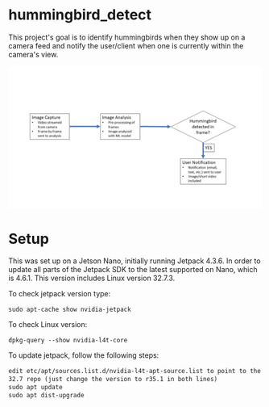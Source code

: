 # hummingbird_detect

This project's goal is to identify hummingbirds when they show up on a camera feed and notify the user/client when one is currently within the camera's view.

![Screenshot](HummingbirdDetectorBlock.jpg)

# Setup

This was set up on a Jetson Nano, initially running Jetpack 4.3.6. In order to update all parts of the Jetpack SDK to the latest supported on Nano, which is 4.6.1. This version includes Linux version 32.7.3.

To check jetpack version type:
```
sudo apt-cache show nvidia-jetpack
```

To check Linux version:
```
dpkg-query --show nvidia-l4t-core
```

To update jetpack, follow the following steps:
```
edit etc/apt/sources.list.d/nvidia-l4t-apt-source.list to point to the 32.7 repo (just change the version to r35.1 in both lines)
sudo apt update
sudo apt dist-upgrade
```
